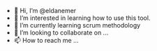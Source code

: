 - 👋 Hi, I’m @eldanemer
- 👀 I’m interested in learning how to use this tool.
- 🌱 I’m currently learning scrum methodology
- 💞️ I’m looking to collaborate on ...
- 📫 How to reach me ...

<!---
eldanemer/eldanemer is a ✨ special ✨ repository because its `README.md` (this file) appears on your GitHub profile.
You can click the Preview link to take a look at your changes.
--->
